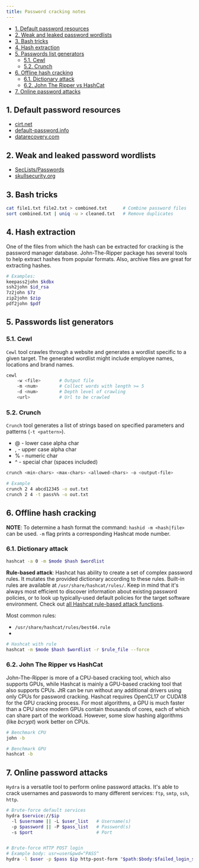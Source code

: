 ```yaml
---
title: Password cracking notes
---
```


- [1. Default password resources](#1-default-password-resources)
- [2. Weak and leaked password wordlists](#2-weak-and-leaked-password-wordlists)
- [3. Bash tricks](#3-bash-tricks)
- [4. Hash extraction](#4-hash-extraction)
- [5. Passwords list generators](#5-passwords-list-generators)
  - [5.1. Cewl](#51-cewl)
  - [5.2. Crunch](#52-crunch)
- [6. Offline hash cracking](#6-offline-hash-cracking)
  - [6.1. Dictionary attack](#61-dictionary-attack)
  - [6.2. John The Ripper vs HashCat](#62-john-the-ripper-vs-hashcat)
- [7. Online password attacks](#7-online-password-attacks)

## 1. Default password resources

- [cirt.net](https://cirt.net/passwords)
- [default-password.info](https://default-password.info/)
- [datarecovery.com](https://datarecovery.com/rd/default-passwords/)

## 2. Weak and leaked password wordlists

- [SecLists/Passwords](https://github.com/danielmiessler/SecLists/tree/master/Passwords)
- [skullsecurity.org](https://wiki.skullsecurity.org/index.php?title=Passwords)

## 3. Bash tricks

```bash
cat file1.txt file2.txt > combined.txt      # Combine password files
sort combined.txt | uniq -u > cleaned.txt   # Remove duplicates
```

## 4. Hash extraction

One of the files from which the hash can be extracted for cracking is the password manager database. John-The-Ripper package has several tools to help extract hashes from popular formats. Also, archive files are great for extracting hashes.

```bash
# Examples:
keepass2john $kdbx
ssh2john $id_rsa
7z2john $7z
zip2john $zip
pdf2john $pdf
```

## 5. Passwords list generators

### 5.1. Cewl
`Cewl` tool crawles through a website and generates a wordlist specific to a given target. The generated wordlist might include employee names, locations and brand names.

```bash
cewl
    -w <file>       # Output file
    -m <num>        # Collect words with length >= 5
    -d <num>        # Depth level of crawling
    <url>           # Url to be crawled
```

### 5.2. Crunch
`Crunch` tool generates a list of strings based on specified parameters and patterns (`-t <pattern>`).

- @ - lower case alpha char
- , - upper case alpha char
- % - numeric char
- ^ - special char (spaces included)

```bash
crunch <min-chars> <max-chars> <allowed-chars> -o <output-file>

# Example
crunch 2 4 abcd12345 -o out.txt
crunch 2 4 -t pass%% -o out.txt
```

## 6. Offline hash cracking

**NOTE**: To determine a hash format the command: `hashid -m <hash|file>` can be used. `-m` flag prints a corresponding Hashcat mode number.

### 6.1. Dictionary attack

```bash
hashcat -a 0 -m $mode $hash $wordlist 
```

**Rule-based attack**: Hashcat has ability to create a set of complex password rules. It mutates the provided dictionary according to these rules. Built-in rules are available at `/usr/share/hashcat/rules/`. Keep in mind that it's always most efficient to discover information about existing password policies, or to look up typically-used default policies for the target software environment. Check out [all Hashcat rule-based attack functions](https://hashcat.net/wiki/doku.php?id=rule_based_attack).

Most common rules:

* `/usr/share/hashcat/rules/best64.rule`
* 

```bash
# Hashcat with rule
hashcat -m $mode $hash $wordlist -r $rule_file --force
```

### 6.2. John The Ripper vs HashCat

John-The-Ripper is more of a CPU-based cracking tool, which also supports GPUs, while Hashcat is mainly a GPU-based cracking tool that also supports CPUs. JtR can be run without any additional drivers using only CPUs for password cracking. Hashcat requires OpenCL17 or CUDA18 for the GPU cracking process. For most algorithms, a GPU is much faster than a CPU since modern GPUs contain thousands of cores, each of which can share part of the workload. However, some slow hashing algorithms (like _bcrypt_) work better on CPUs.

```bash
# Benchmark CPU 
john -b

# Benchmark GPU
hashcat -b
```

## 7. Online password attacks

`Hydra` is a versatile tool to perform online password attacks. It's able to crack usernames and passwords to many different services: `ftp`, `smtp`, `ssh`, `http`.

```bash
# Brute-force default services
hydra $service://$ip
  -l $username || -L $user_list   # Username(s)
  -p $password || -P $pass_list   # Password(s)
  -s $port                        # Port


# Brute-force HTTP POST login
# Example body: usr=user&pwd=^PASS^
hydra -l $user -p $pass $ip http-post-form "$path:$body:$failed_login_string"
```
